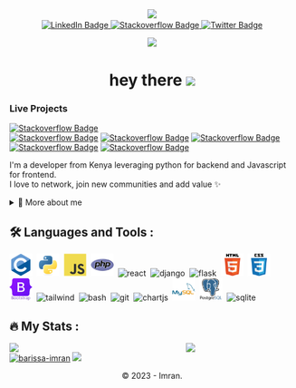 <div id="header" align="center">
  <img src="https://media.giphy.com/media/M9gbBd9nbDrOTu1Mqx/giphy.gif" width="100"/>
  <div id="badges">
    <a href="https://www.linkedin.com/in/imran-barissa/">
    <img src="https://img.shields.io/badge/LinkedIn-blue?style=for-the-badge&logo=linkedin&logoColor=white" alt="LinkedIn Badge"/>
  </a>
  <a href="https://stackoverflow.com/users/15383032/imran-ke">
    <img src="https://img.shields.io/badge/Stackoverflow-red?style=for-the-badge&logo=stackoverflow&logoColor=white" alt="Stackoverflow Badge"/>
  </a>
  <a href="https://twitter.com/Barissa_">
    <img src="https://img.shields.io/badge/Twitter-blue?style=for-the-badge&logo=twitter&logoColor=white" alt="Twitter Badge"/>
  </a>
</div>

![](https://komarev.com/ghpvc/?username=Barissa-Imran&color=blueviolet&style=for-the-badge)

<h1>
  hey there
  <img src="https://media.giphy.com/media/hvRJCLFzcasrR4ia7z/giphy.gif" width="30px"/>
</h1>
</div>

### Live Projects
<div>
  
<a target="_blank" href="https://barryimran.netlify.com/">
    <img src="https://img.shields.io/badge/Portfolio-white?style=for-the-badge&logo=netlify&logoColor=black" alt="Stackoverflow Badge"/>
</a>
</div>
    
<a target="_blank" href="https://pokomo.vercel.com/">
    <img src="https://img.shields.io/badge/Pokomo-blueviolet?style=for-the-badge&logo=django&logoColor=green" alt="Stackoverflow Badge"/></a>
<a target="_blank" href="https://imrangpt3.netlify.app/">
    <img src="https://img.shields.io/badge/React GPT3-blue?style=for-the-badge&logo=react&logoColor=white" alt="Stackoverflow Badge"/></a>
<a target="_blank" href="https://imrangericht.netlify.app/">
    <img src="https://img.shields.io/badge/Gericht-gold?style=for-the-badge&logo=react&logoColor=blue" alt="Stackoverflow Badge"/></a>
<a target="_blank" href="https://aheri.org/">
    <img src="https://img.shields.io/badge/Aheri-darkgreen?style=for-the-badge&logo=wordpress&logoColor=white" alt="Stackoverflow Badge"/></a>
<a target="_blank" href="https://babyco.vercel.app/">
    <img src="https://img.shields.io/badge/BabyCo-pink?style=for-the-badge&logo=django&logoColor=darkgreen" alt="Stackoverflow Badge"/></a>
    
<p align="center">
  
I'm a developer from Kenya leveraging python for backend and Javascript for frontend.<br> I love to network, join new communities and add value ✨
</p>

<details>
  <summary>🧑 More about me</summary>

- 🔭 I’m currently on a journey to build **great** things

- 🌱 I’m currently learning Advanced frontend development 🤓

- 🤝 I’m looking for help with **finding projects to contribute to!**

- 👨‍💻 All of my projects are available at [Coming soon](https://me.me)

- 💬 Ask me about **open source, Django, and community management**

- 📫 Reach me out at **imranbarissa@gmail.com**

</details>
  


## :hammer_and_wrench: Languages and Tools :

<div>
  <img src="https://raw.githubusercontent.com/devicons/devicon/master/icons/c/c-original.svg" alt="C" title="C" width="40" height="40"/>&nbsp;
  <img src="https://raw.githubusercontent.com/devicons/devicon/master/icons/python/python-original.svg" alt="python" title="Python" width="40" height="40"/>&nbsp;
  <img src="https://raw.githubusercontent.com/devicons/devicon/master/icons/javascript/javascript-original.svg" alt="javascript" title="JavaScript" width="40" height="40"/>&nbsp;
  <img src="https://raw.githubusercontent.com/devicons/devicon/master/icons/php/php-original.svg" alt="javascript" title="php" width="40" height="40"/>&nbsp;
  <img src="https://www.vectorlogo.zone/logos/reactjs/reactjs-icon.svg" alt="react" width="40" height="40" title="react.js"/>&nbsp;
  <img src="https://cdn.worldvectorlogo.com/logos/django.svg" alt="django" width="40" height="40" title="Django" />&nbsp;
  <img src="https://cdn.worldvectorlogo.com/logos/flask.svg" alt="flask" width="40" height="40" title="Flask" />&nbsp;
  <img src="https://raw.githubusercontent.com/devicons/devicon/master/icons/html5/html5-original-wordmark.svg" alt="html5" title="html" width="40" height="40"/>&nbsp;
  <img src="https://raw.githubusercontent.com/devicons/devicon/master/icons/css3/css3-original-wordmark.svg" alt="css3" title="css" width="40" height="40"/>&nbsp;
    <img src="https://github.com/devicons/devicon/blob/master/icons/bootstrap/bootstrap-original-wordmark.svg" title="bootstrap" alt="Bootstrap" width="40" height="40"/>&nbsp;
  <img src="https://www.vectorlogo.zone/logos/tailwindcss/tailwindcss-icon.svg" alt="tailwind" title="tailwind css" width="40" height="40"/>&nbsp;
  <img src="https://www.vectorlogo.zone/logos/gnu_bash/gnu_bash-icon.svg" alt="bash" title="bash" width="40" height="40"/>&nbsp;
  <img src="https://www.vectorlogo.zone/logos/git-scm/git-scm-icon.svg" title="git" alt="git" title="title" width="40" height="40"/>&nbsp;
  <img src="https://www.chartjs.org/media/logo-title.svg" alt="chartjs" title="chart.js" width="40" height="40"/>&nbsp;
  <img src="https://raw.githubusercontent.com/devicons/devicon/master/icons/mysql/mysql-original-wordmark.svg" alt="mysql" title="mysql" width="40" height="40"/>&nbsp;
  <img src="https://raw.githubusercontent.com/devicons/devicon/master/icons/postgresql/postgresql-original-wordmark.svg" alt="postgresql" title="postgresql" width="40" height="40"/>&nbsp;
  <img src="https://www.vectorlogo.zone/logos/sqlite/sqlite-icon.svg" alt="sqlite" title="sqlite" width="40" height="40"/>&nbsp;
</div>

## :fire: My Stats :


<a href="https://github.com/Barissa-Imran/Barissa-Imran"><img align="right" width="38%" src="https://user-images.githubusercontent.com/74467681/197325474-afaa4845-348e-4f8e-a1dd-d9caaca58cd7.jpg" /> </a>
<a href="https://github.com/Barissa-Imran/Barissa-Imran"><img width="50%" align="left" src="https://github-readme-stats.vercel.app/api?username=Barissa-Imran&theme=blue&title_color=A020F0"/></a>
<a href="https://github.com/Barissa-Imran/Barissa-Imran"><img width="50%" src="https://github-readme-stats.vercel.app/api/top-langs?username=barissa-imran&show_icons=true&locale=en&layout=compact&title_color=A020F0" alt="barissa-imran" /></a>
<a href="https://github.com/Barissa-Imran/Barissa-Imran"><img width="50%" src="https://github-readme-streak-stats.herokuapp.com?user=Barissa-Imran&ring=A020F0&fire=A020F0&currStreakLabel=A020F0" /></a>

<p align="center">© 2023 - Imran.</p>
